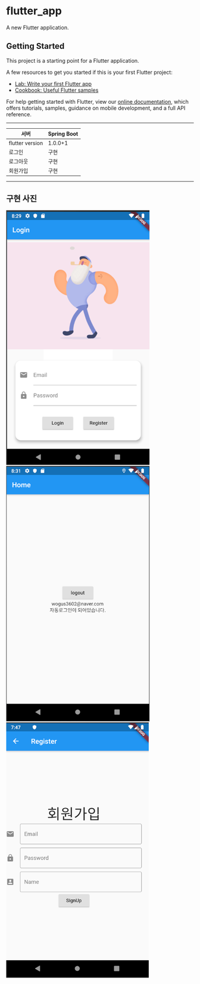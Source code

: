 # flutter_app

A new Flutter application.

## Getting Started

This project is a starting point for a Flutter application.

A few resources to get you started if this is your first Flutter project:

- [Lab: Write your first Flutter app](https://flutter.dev/docs/get-started/codelab)
- [Cookbook: Useful Flutter samples](https://flutter.dev/docs/cookbook)

For help getting started with Flutter, view our
[online documentation](https://flutter.dev/docs), which offers tutorials,
samples, guidance on mobile development, and a full API reference.

------------------------------------------------------------------------------------------------------------------------------------------
|서버|  Spring Boot           |      
|---| --------------------- |
|flutter version| 1.0.0+1 | 
|로그인|구현| 
|로그아웃|구현 |  
|회원가입|구현| 
------------------------------------------------------------------------------------------------------------------------------------------


## 구현 사진

![Swagger](./picture/p1.png)
![Swagger](./picture/p2.png)
![Swagger](./picture/p3.png)

